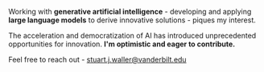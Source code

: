 Working with **generative artificial intelligence** - developing and applying **large language models** to derive innovative solutions - piques my interest.

The acceleration and democratization of AI has introduced unprecedented opportunities for innovation. **I'm optimistic and eager to contribute.**

Feel free to reach out - stuart.j.waller@vanderbilt.edu
